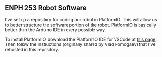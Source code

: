 ## ENPH 253 Robot Software

I've set up a repository for coding our robot in PlatformIO. This will allow us to better structure the software portion of the robot. PlatformIO is basically better than the Arduino IDE in every possible way. 

To install PlatformIO, download the PlatformIO IDE for VSCode at [this page](http://docs.platformio.org/en/latest/ide/vscode.html). Then follow the instructions (originally shared by Vlad Pomogaev) that I've rehosted in this repository.  